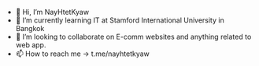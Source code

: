 - 👋 Hi, I’m NayHtetKyaw
- 🌱 I’m currently learning IT at Stamford International University in Bangkok
- 💞️ I’m looking to collaborate on E-comm websites and anything related to web app. 
- 📫 How to reach me -> t.me/nayhtetkyaw

